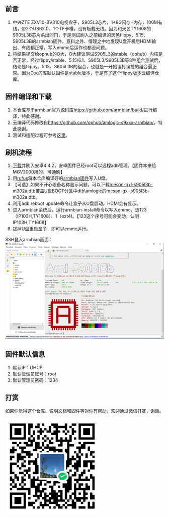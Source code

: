 ## 前言

1. 中兴ZTE ZXV10-BV310电视盒子，S905L3芯片，1+8G闪存+内存，100M有线，带2个USB2.0、1个TF卡槽，没有板载无线。因为和天邑TY1608的S905L3B芯片系出同门，于是测试刷入之前编译的天邑flippy、5.15、S905L3B的armbian固件，意料之外、情理之中地发现U盘开机后HDMI输出、有线都正常，写入emmc后运作也都没问题。
2. 将结果提交给ophub的O大，O大建议测试S905L3的stable（ophub）内核是否正常，经过flippy/stable、5.15/6.1、S905L3/S905L3B等8种组合测试后，结论是flippy、5.15、S905L3B的组合，也就是一开始误打误撞的组合最正常。因为O大的库默认固件是stable版本，于是有了这个flippy版本云编译仓库。



## 固件编译和下载

1. 本仓库基于armbian官方源码库<a href="https://github.com/armbian/build/">https://github.com/armbian/build/</a>进行编译，特此感谢。
2. 云编译代码修改自<a href="https://github.com/ophub/amlogic-s9xxx-armbian/">https://github.com/ophub/amlogic-s9xxx-armbian/</a>，特此感谢。
3. 测试和适配过程可参考<a href="https://github.com/ophub/amlogic-s9xxx-armbian/issues/1512">这里</a>。



## 刷机流程

1. <a href="https://github.com/ophub/kernel/releases/download/tools/android_tv_mgv2000-s905l2-android4.4.2-root.tar.xz">下载</a>并刷入安卓4.4.2，安卓固件已经root可以远程adb管理。【固件本来给MGV2000用的，可通刷】
2. 用<a href="https://github.com/pbatard/rufus/releases/download/v4.1/rufus-4.1.exe">rufus</a>将本仓库编译好的<a href="https://github.com/w2xg2022/actions4ztebv310/releases/download/Armbian_bullseye_save_2023.07/Armbian_23.08.0_amlogic_s905l3b-ip103h_bullseye_5.15.119_server_2023.07.03.img.gz">armbian固件</a>写入U盘。
3. 【可选】如果不开心设备名称显示问题，可以下载<a href="https://github.com/w2xg2022/actions4ztebv310/raw/main/meson-gxl-s905l3b-m302a.dtb">meson-gxl-s905l3b-m302a.dtb<a/>覆盖U盘BOOT分区中dtb\amlogic的meson-gxl-s905l3b-m302a.dtb。
4. 利用adb reboot update命令让盒子从U盘启动，HDMI会有显示。
5. 进入armbian系统后，运行armbian-install命令以写入emmc，选123（IP103H,TY1608）、1（ext4)。【123这个序号可能会变动，认明IP103H,TY1608】
6. 拔掉U盘重启盒子，即可以emmc运行。

SSH登入armbian画面：
<img src="pic_startup.png" width=720 />



## 固件默认信息

1. 默认IP：DHCP
2. 默认管理员账号：root
3. 默认管理员密码：1234



## 打赏

如果你觉得这个仓库、说明文档和固件等对你有帮助，欢迎通过微信打赏，谢谢。

<img src="pic_star.jpg" width=300  />